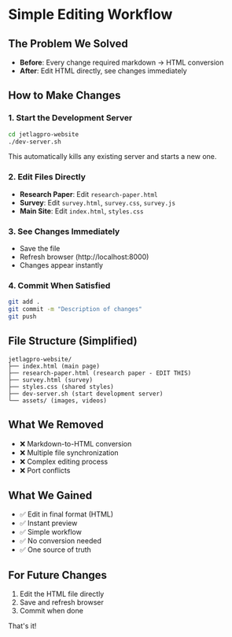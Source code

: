 # Simple Editing Workflow

## The Problem We Solved
- **Before**: Every change required markdown → HTML conversion
- **After**: Edit HTML directly, see changes immediately

## How to Make Changes

### 1. Start the Development Server
```bash
cd jetlagpro-website
./dev-server.sh
```
This automatically kills any existing server and starts a new one.

### 2. Edit Files Directly
- **Research Paper**: Edit `research-paper.html`
- **Survey**: Edit `survey.html`, `survey.css`, `survey.js`
- **Main Site**: Edit `index.html`, `styles.css`

### 3. See Changes Immediately
- Save the file
- Refresh browser (http://localhost:8000)
- Changes appear instantly

### 4. Commit When Satisfied
```bash
git add .
git commit -m "Description of changes"
git push
```

## File Structure (Simplified)
```
jetlagpro-website/
├── index.html (main page)
├── research-paper.html (research paper - EDIT THIS)
├── survey.html (survey)
├── styles.css (shared styles)
├── dev-server.sh (start development server)
└── assets/ (images, videos)
```

## What We Removed
- ❌ Markdown-to-HTML conversion
- ❌ Multiple file synchronization
- ❌ Complex editing process
- ❌ Port conflicts

## What We Gained
- ✅ Edit in final format (HTML)
- ✅ Instant preview
- ✅ Simple workflow
- ✅ No conversion needed
- ✅ One source of truth

## For Future Changes
1. Edit the HTML file directly
2. Save and refresh browser
3. Commit when done

That's it! 